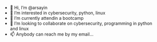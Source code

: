 - 👋 Hi, I’m @arsayin
- 👀 I’m interested in cybersecurity, python, linux
- 🌱 I’m currently attendin a bootcamp
- 💞️ I’m looking to collaborate on cybersecurity, programming in python and linux
- 📫 Anybody can reach me by my email...

<!---
arsayin/arsayin is a ✨ special ✨ repository because its `README.md` (this file) appears on your GitHub profile.
You can click the Preview link to take a look at your changes.
--->
